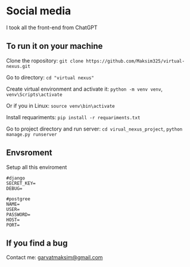 # Social media
I took all the front-end from ChatGPT
## To run it on your machine
Clone the ropository: `git clone https://github.com/Maksim325/virtual-nexus.git`

Go to directory: `cd "virtual nexus"`

Create virtual environment and activate it: `python -m venv venv`, `venv\Scripts\activate` 

Or if you in Linux: `source venv\bin\activate`

Install requariments: `pip install -r requariments.txt`

Go to project directory and run server: `cd virual_nexus_project`, `python manage.py runserver`

## Envsroment
Setup all this enviroment
```
#django
SECRET_KEY=
DEBUG=

#postgree
NAME=
USER=
PASSWORD=
HOST=
PORT=
```

## If you find a bug
Contact me: garvatmaksim@gmail.com